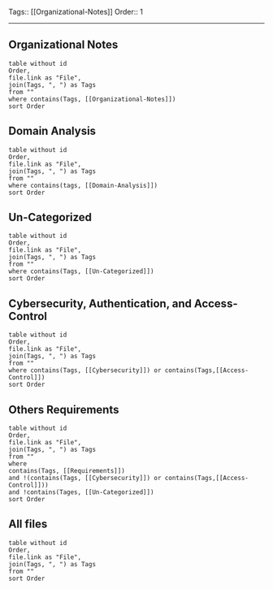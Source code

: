 Tags:: [[Organizational-Notes]]
Order:: 1
_________________
## Organizational Notes
```dataview
table without id
Order,
file.link as "File",
join(Tags, ", ") as Tags
from ""
where contains(Tags, [[Organizational-Notes]])
sort Order
```

## Domain Analysis
```dataview
table without id
Order,
file.link as "File",
join(Tags, ", ") as Tags
from ""
where contains(tags, [[Domain-Analysis]])
sort Order
```

## Un-Categorized
```dataview
table without id
Order,
file.link as "File",
join(Tags, ", ") as Tags
from ""
where contains(Tags, [[Un-Categorized]])
sort Order
```

## Cybersecurity, Authentication, and Access-Control
```dataview
table without id
Order,
file.link as "File",
join(Tags, ", ") as Tags
from ""
where contains(Tags, [[Cybersecurity]]) or contains(Tags,[[Access-Control]])
sort Order
```

## Others Requirements
```dataview
table without id
Order,
file.link as "File",
join(Tags, ", ") as Tags
from ""
where 
contains(Tags, [[Requirements]])
and !(contains(Tags, [[Cybersecurity]]) or contains(Tags,[[Access-Control]]))
and !contains(Tages, [[Un-Categorized]])
sort Order
```


## All files
```dataview
table without id
Order,
file.link as "File",
join(Tags, ", ") as Tags
from ""
sort Order
```
